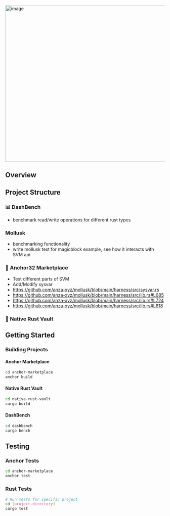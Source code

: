 <img width="980" height="496" alt="image" src="https://github.com/user-attachments/assets/84ee0f99-c8cb-425a-8b47-4379fc8879e0" />

## Overview



## Project Structure

### 📊 DashBench
- benchmark read/write operations for different rust types

### Mollusk
- benchmarking functionality
- write mollusk test for magicblock example, see how it interacts with SVM api


### 🏪 Anchor32 Marketplace
- Test different parts of SVM
- Add/Modify sysvar
- https://github.com/anza-xyz/mollusk/blob/main/harness/src/sysvar.rs
- https://github.com/anza-xyz/mollusk/blob/main/harness/src/lib.rs#L685
- https://github.com/anza-xyz/mollusk/blob/main/harness/src/lib.rs#L724
- https://github.com/anza-xyz/mollusk/blob/main/harness/src/lib.rs#L818

### 🦀 Native Rust Vault






## Getting Started



### Building Projects

#### Anchor Marketplace
```bash
cd anchor-marketplace
anchor build
```

#### Native Rust Vault
```bash
cd native-rust-vault
cargo build
```

#### DashBench
```bash
cd dashbench
cargo bench
```

## Testing

### Anchor Tests
```bash
cd anchor-marketplace
anchor test
```

### Rust Tests
```bash
# Run tests for specific project
cd [project-directory]
cargo test
```




